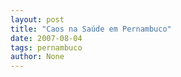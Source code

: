 ```yaml
---
layout: post
title: "Caos na Saúde em Pernambuco"
date: 2007-08-04
tags: pernambuco
author: None
---
```

 